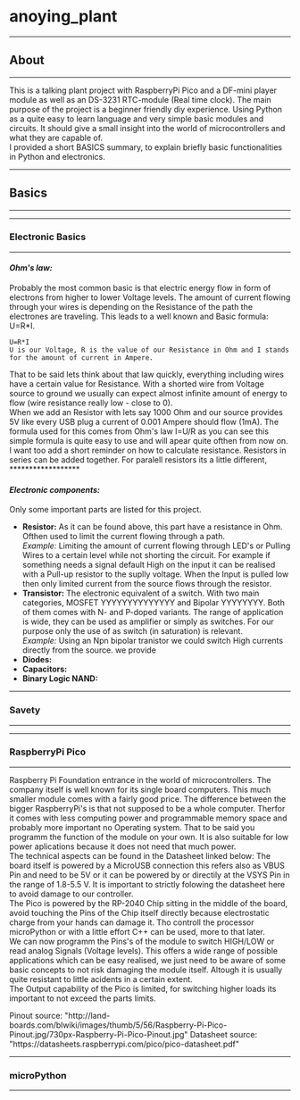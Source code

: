 # anoying_plant
---
## About
---
 <p>
 This is a talking plant project with RaspberryPi Pico and a DF-mini player module as well as an DS-3231 RTC-module (Real time clock).
 The main purpose of the project is a beginner friendly diy experience.
 Using Python as a quite easy to learn language and very simple basic modules and circuits.
 It should give a small insight into the world of microcontrollers and what they are capable of.
 <br>
 I provided a short BASICS summary, to explain briefly basic functionalities in Python and electronics.
 </p>

---
## Basics
---
---
### Electronic Basics
---
#### ***Ohm's law:***
<p>
Probably the most common basic is that electric energy flow in form of electrons from higher to lower Voltage levels. The amount of current flowing through your wires is depending on the Resistance of the path the electrones are traveling. This leads to a well known and Basic formula: U=R*I.
<br>
<pre><code>U=R*I
U is our Voltage, R is the value of our Resistance in Ohm and I stands for the amount of current in Ampere.
</code></pre>
That to be said lets think about that law quickly, everything including wires have a certain value for Resistance. With a shorted wire from Voltage source to ground we usually can expect almost infinite amount of energy to flow (wire resistance really low - close to 0). <br> When we add an Resistor with lets say 1000 Ohm and our source provides 5V like every USB plug a current of 0.001 Ampere should flow (1mA). The formula used for this comes from Ohm's law I=U/R as you can see this simple formula is quite easy to use and will apear quite ofthen from now on. <br>
I want too add a short reminder on how to calculate resistance. Resistors in series can be added together. For paralell resistors its a little different, ******************
</p>


#### ***Electronic components:***
Only some important parts are listed for this project.
- **Resistor:** As it can be found above, this part have a resistance in Ohm. Ofthen used to limit the current flowing through a path. <br>
*Example:*  Limiting the amount of current flowing through LED's or Pulling Wires to a certain level while not shorting the circuit. For example if something needs a signal default High on the input it can be realised with a Pull-up resistor to the suplly voltage. When the Input is pulled low then only limited current from the source flows through the resistor.
- **Transistor:** The electronic equivalent of a switch. With two main categories, MOSFET YYYYYYYYYYYYYY and Bipolar YYYYYYYY. Both of them comes with N- and P-doped variants. The range of application is wide, they can be used as amplifier or simply as switches. For our purpose only the use of as switch (in saturation) is relevant. <br>
*Example:* Using an Npn bipolar tranistor we could switch High currents directly from the source. we provide
- **Diodes:**
- **Capacitors:**
- **Binary Logic NAND:**

---
### Savety
---
<p>
 
</p>

---
### RaspberryPi Pico
---
<p>
Raspberry Pi Foundation entrance in the world of microcontrollers. The company itself is well known for its single board computers. This much smaller module comes with a fairly good price. The difference between the bigger RaspberryPi's is that not supposed to be a whole computer. Therfor it comes with less computing power and programmable memory space and probably more important no Operating system. That to be said you programm the function of the module on your own. It is also suitable for low power aplications because it does not need that much power.
<br>
The technical aspects can be found in the Datasheet linked below:
The board itself is powered by a MicroUSB connection this refers also as VBUS Pin and need to be 5V or it can be powered by or directily at the VSYS Pin in the range of 1.8-5.5 V. It is important to strictly folowing the datasheet here to avoid damage to our controller. <br>
The Pico is powered by the RP-2040 Chip sitting in the middle of the board, avoid touching the Pins of the Chip itself directly because electrostatic charge from your hands can damage it. Tho controll the processor microPython or with a little effort C++ can be used, more to that later.
<br>
We can now programm the Pins's of the module to switch HIGH/LOW or read analog Signals (Voltage levels). This offers a wide range of possible applications which can be easy realised, we just need to be aware of some basic concepts to not risk damaging the module itself. Altough it is usually quite resistant to little acidents in a certain extent. <br>
The Output capability of the Pico is limited, for switching higher loads its important to not exceed the parts limits.
</p>
Pinout source: "http://land-boards.com/blwiki/images/thumb/5/56/Raspberry-Pi-Pico-Pinout.jpg/730px-Raspberry-Pi-Pico-Pinout.jpg"
Datasheet source: "https://datasheets.raspberrypi.com/pico/pico-datasheet.pdf"

---
### microPython
---
<p>
 
</p>
